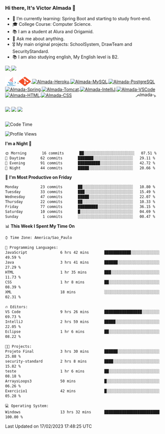 ### Hi there, It's Victor Almada 👋


- 🌱 I’m currently learning: Spring Boot and starting to study front-end.
- 🎓 College Course: Computer Science.
- 📚  I am a student at Alura and Origamid.
- 💬 Ask me about anything.
- 🎖 My main original projects: SchoolSystem, DrawTeam and SecurityStandard.
- 📚 I am also studying english, My English level is B2.
 
<div>
<a href="https://github.com/Almadavic">
<img height="180em" src="https://github-readme-stats.vercel.app/api?username=Almadavic&showw_icons=true&theme=dark&include_all_commits=true&count_private=true">
<img height="180em" src="https://github-readme-stats.vercel.app/api/top-langs/?username=Almadavic&layout=compact&langs_count=16&theme=dracula">
</div>

<div style="display: inline_block"><br>
  <img align="center" alt="Almada-Java" height="30" width="40" src="https://raw.githubusercontent.com/devicons/devicon/master/icons/java/java-original.svg">
  <img align="center" alt="Almada-Git" height="30" width="40" src="https://raw.githubusercontent.com/devicons/devicon/master/icons/git/git-original.svg">
  <img align="center" alt="Almada-Heroku" height="30" width="40" src="https://cdn.jsdelivr.net/gh/devicons/devicon/icons/heroku/heroku-plain-wordmark.svg" />             
  <img align="center" alt="Almada-MySQL" height="30" width="40" src="https://cdn.jsdelivr.net/gh/devicons/devicon/icons/mysql/mysql-original-wordmark.svg" />
  <img align="center" alt="Almada-PostgreSQL" height="30" width="40" src="https://cdn.jsdelivr.net/gh/devicons/devicon/icons/postgresql/postgresql-plain-wordmark.svg" />
  <img align="center" alt="Almada-Spring" height="30" width="40" src="https://cdn.jsdelivr.net/gh/devicons/devicon/icons/spring/spring-original-wordmark.svg" />
  <img align="center" alt="Almada-Tomcat" height="30" width="40" src="https://cdn.jsdelivr.net/gh/devicons/devicon/icons/tomcat/tomcat-original-wordmark.svg" />
   <img align="center" alt="Almada-IntelliJ" height="30" width="40" src="https://cdn.jsdelivr.net/gh/devicons/devicon/icons/intellij/intellij-original.svg" />
   <img align="center" alt="Almada-VSCode" height="30" width="40" src="https://cdn.jsdelivr.net/gh/devicons/devicon/icons/vscode/vscode-original.svg" />
   <img align="center" alt="Almada-HTML" height="30" width="40" src="https://cdn.jsdelivr.net/gh/devicons/devicon/icons/html5/html5-original.svg" />
   <img align="center" alt="Almada-CSS" height="30" width="40" src="https://cdn.jsdelivr.net/gh/devicons/devicon/icons/css3/css3-original.svg" />
  <img align="right" alt="Almada-pic" height="150" style="border-radius:50px;" src="https://user-images.githubusercontent.com/85299065/185514627-94fcf387-edc6-4c24-88f1-b4873ccd49e9.png">
</div>
  
  ##
 
<div> 
  <a href="https://www.youtube.com/channel/UCUrcUNA90M_ZqLEcQxd3UNA" target="_blank"><img src="https://img.shields.io/badge/YouTube-FF0000?style=for-the-badge&logo=youtube&logoColor=white" target="_blank"></a>
 <a href = "mailto:almadavic@live.com"><img src="https://img.shields.io/badge/-Gmail-%23333?style=for-the-badge&logo=gmail&logoColor=white" target="_blank"></a>
  <a href="https://www.linkedin.com/in/victoralmada/" target="_blank"><img src="https://img.shields.io/badge/-LinkedIn-%230077B5?style=for-the-badge&logo=linkedin&logoColor=white" target="_blank"></a> 
</div>

##

<!--START_SECTION:waka-->
![Code Time](http://img.shields.io/badge/Code%20Time-214%20hrs%204%20mins-blue)

![Profile Views](http://img.shields.io/badge/Profile%20Views-7-blue)

**I'm a Night 🦉** 

```text
🌞 Morning       16 commits       ██░░░░░░░░░░░░░░░░░░░░░░░   07.51 % 
🌆 Daytime       62 commits       ███████░░░░░░░░░░░░░░░░░░   29.11 % 
🌃 Evening       91 commits       ██████████░░░░░░░░░░░░░░░   42.72 % 
🌙 Night         44 commits       █████░░░░░░░░░░░░░░░░░░░░   20.66 % 

```
📅 **I'm Most Productive on Friday** 

```text
Monday          23 commits       ██░░░░░░░░░░░░░░░░░░░░░░░   10.80 % 
Tuesday         33 commits       ███░░░░░░░░░░░░░░░░░░░░░░   15.49 % 
Wednesday       47 commits       █████░░░░░░░░░░░░░░░░░░░░   22.07 % 
Thursday        22 commits       ██░░░░░░░░░░░░░░░░░░░░░░░   10.33 % 
Friday          77 commits       █████████░░░░░░░░░░░░░░░░   36.15 % 
Saturday        10 commits       █░░░░░░░░░░░░░░░░░░░░░░░░   04.69 % 
Sunday           1 commits       ░░░░░░░░░░░░░░░░░░░░░░░░░   00.47 % 

```


📊 **This Week I Spent My Time On** 

```text
⌚︎ Time Zone: America/Sao_Paulo

💬 Programming Languages: 
JavaScript               6 hrs 42 mins       ████████████░░░░░░░░░░░░░   49.59 % 
Java                     3 hrs 41 mins       ██████░░░░░░░░░░░░░░░░░░░   27.29 % 
HTML                     1 hr 35 mins        ███░░░░░░░░░░░░░░░░░░░░░░   11.73 % 
CSS                      1 hr 8 mins         ██░░░░░░░░░░░░░░░░░░░░░░░   08.39 % 
XML                      18 mins             ░░░░░░░░░░░░░░░░░░░░░░░░░   02.31 % 

🔥 Editors: 
VS Code                  9 hrs 26 mins       █████████████████░░░░░░░░   69.73 % 
IntelliJ                 2 hrs 59 mins       █████░░░░░░░░░░░░░░░░░░░░   22.05 % 
Eclipse                  1 hr 6 mins         ██░░░░░░░░░░░░░░░░░░░░░░░   08.22 % 

🐱‍💻 Projects: 
Projeto Final            3 hrs 30 mins       ██████░░░░░░░░░░░░░░░░░░░   25.88 % 
security-standard        2 hrs 8 mins        ████░░░░░░░░░░░░░░░░░░░░░   15.82 % 
teste                    1 hr 6 mins         ██░░░░░░░░░░░░░░░░░░░░░░░   08.18 % 
ArraysLoops3             50 mins             █░░░░░░░░░░░░░░░░░░░░░░░░   06.26 % 
Exercicio1               42 mins             █░░░░░░░░░░░░░░░░░░░░░░░░   05.28 % 

💻 Operating System: 
Windows                  13 hrs 32 mins      █████████████████████████   100.00 % 

```


 Last Updated on 17/02/2023 17:48:25 UTC
<!--END_SECTION:waka-->
